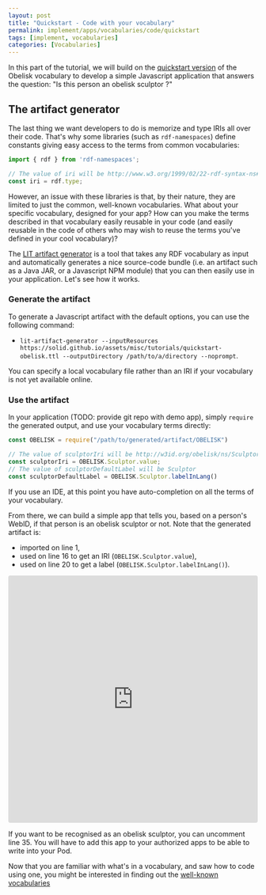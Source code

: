 ```yaml
---
layout: post
title: "Quickstart - Code with your vocabulary"
permalink: implement/apps/vocabularies/code/quickstart
tags: [implement, vocabularies]
categories: [Vocabularies]
---
```


In this part of the tutorial, we will build on the [quickstart version](https://solid.github.io/assets/misc/tutorials/quickstart-obelisk.ttl) of the Obelisk vocabulary to develop a simple Javascript application that answers the question: "Is this person an obelisk sculptor ?"

## The artifact generator

The last thing we want developers to do is memorize and type IRIs all over their code. That's why some libraries (such as `rdf-namespaces`) define constants giving easy access to the terms from common vocabularies:
```javascript
import { rdf } from 'rdf-namespaces';

// The value of iri will be http://www.w3.org/1999/02/22-rdf-syntax-ns#type.
const iri = rdf.type;
```
However, an issue with these libraries is that, by their nature, they are limited to just the common, well-known vocabularies. What about your specific vocabulary, designed for your app? How can you make the terms described in that vocabulary easily reusable in your code (and easily reusable in the code of others who may wish to reuse the terms you've defined in your cool vocabulary)?

The [LIT artifact generator](TBD) is a tool that takes any RDF vocabulary as input and automatically generates a nice source-code bundle (i.e. an artifact such as a Java JAR, or a Javascript NPM module) that you can then easily use in your application. Let's see how it works.

### Generate the artifact

To generate a Javascript artifact with the default options, you can use the following command:
- `lit-artifact-generator --inputResources https://solid.github.io/assets/misc/tutorials/quickstart-obelisk.ttl --outputDirectory /path/to/a/directory --noprompt`.

You can specify a local vocabulary file rather than an IRI if your vocabulary is not yet available online.

### Use the artifact

In your application (TODO: provide git repo with demo app), simply `require` the generated output, and use your vocabulary terms directly:
```javascript
const OBELISK = require("/path/to/generated/artifact/OBELISK")

// The value of sculptorIri will be http://w3id.org/obelisk/ns/Sculptor
const sculptorIri = OBELISK.Sculptor.value;
// The value of sculptorDefaultLabel will be Sculptor
const sculptorDefaultLabel = OBELISK.Sculptor.labelInLang()
```
If you use an IDE, at this point you have auto-completion on all the terms of your vocabulary.

From there, we can build a simple app that tells you, based on a person's WebID, if that person is an obelisk sculptor or not. Note that the generated artifact is:
- imported on line 1,
- used on line 16 to get an IRI (`OBELISK.Sculptor.value`),
- used on line 20 to get a label (`OBELISK.Sculptor.labelInLang()`).

<iframe src="https://codesandbox.io/embed/lit-using-generated-artifact-8vfyf?fontsize=14" title="lit-using-generated-artifact" allow="geolocation; microphone; camera; midi; vr; accelerometer; gyroscope; payment; ambient-light-sensor; encrypted-media; usb" style="width:100%; height:500px; border:0; border-radius: 4px; overflow:hidden;" sandbox="allow-modals allow-forms allow-popups allow-scripts allow-same-origin"></iframe>

If you want to be recognised as an obelisk sculptor, you can uncomment line 35. You will have to add this app to your authorized apps to be able to write into your Pod.

Now that you are familiar with what's in a vocabulary, and saw how to code using one, you might be interested in finding out the [well-known vocabularies](/implement/apps/vocabularies/well-known)
